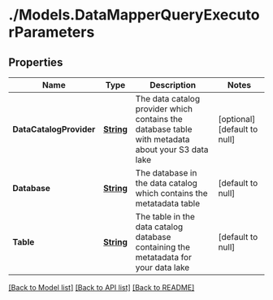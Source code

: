 # ./Models.DataMapperQueryExecutorParameters
## Properties

Name | Type | Description | Notes
------------ | ------------- | ------------- | -------------
**DataCatalogProvider** | [**String**](string.md) | The data catalog provider which contains the database table with metadata about your S3 data lake | [optional] [default to null]
**Database** | [**String**](string.md) | The database in the data catalog which contains the metatadata table | [default to null]
**Table** | [**String**](string.md) | The table in the data catalog database containing the metatadata for your data lake | [default to null]

[[Back to Model list]](../README.md#documentation-for-models) [[Back to API list]](../README.md#documentation-for-api-endpoints) [[Back to README]](../README.md)


